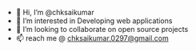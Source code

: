 - 👋 Hi, I’m @chksaikumar
- 👀 I’m interested in Developing web applications
- 💞️ I’m looking to collaborate on open source projects
- 📫 reach me @ chksaikumar.0297@gmail.com 

<!---
chksaikumar/chksaikumar is a ✨ special ✨ repository because its `README.md` (this file) appears on your GitHub profile.
You can click the Preview link to take a look at your changes.
--->
